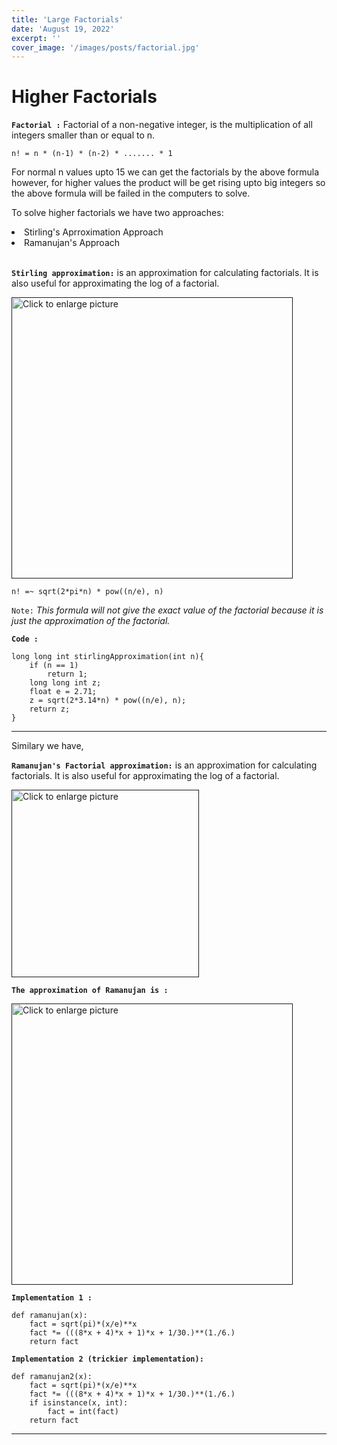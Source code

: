 ```yaml
---
title: 'Large Factorials'
date: 'August 19, 2022'
excerpt: ''
cover_image: '/images/posts/factorial.jpg'
---
```

# <b>Higher Factorials</b>

<b>```Factorial :```</b> Factorial of a non-negative integer, is the multiplication of all integers smaller than or equal to n. <br>

```
n! = n * (n-1) * (n-2) * ....... * 1
```

For normal n values upto 15 we can get the factorials by the above formula however, for higher values the product will be get rising upto big integers so the above formula will be failed in the computers to solve. <br>

To solve higher factorials we have two approaches: 
<li> Stirling's Aprroximation Approach</li>
<li> Ramanujan's Approach</li>

<br>

<b>```Stirling approximation:```</b> is an approximation for calculating factorials. It is also useful for approximating the log of a factorial. <br>

<a href=""><img src="https://drive.google.com/uc?export=view&id=1rLtV-ofEm1kwNJYL8YH1OiG4bL0dV7pr" 
style="width: 450px; max-width: 100%; height: auto" title="Click to enlarge picture"></a>

```
n! =~ sqrt(2*pi*n) * pow((n/e), n) 
```

</b>```Note:```</b> <i>This formula will not give the exact value of the factorial because it is just the approximation of the factorial.</i>

<b>```Code :```</b>

```
long long int stirlingApproximation(int n){
    if (n == 1)
        return 1;
    long long int z;
    float e = 2.71;
    z = sqrt(2*3.14*n) * pow((n/e), n);
    return z;
}
```

<hr>

Similary we have, <br>

<b>```Ramanujan's Factorial approximation:```</b> is an approximation for calculating factorials. It is also useful for approximating the log of a factorial. <br>

<a href=""><img src="https://drive.google.com/uc?export=view&id=18PkPY3WnndbR3x4fUJbBTi0XF25QlEBp" 
style="width: 300px; max-width: 100%; height: auto" title="Click to enlarge picture"></a>

<b>```The approximation of Ramanujan is :```</b>

<a href=""><img src="https://drive.google.com/uc?export=view&id=1VIUA3AwT0TcJ2rOULcz4EQ2QmCK6sL2y" 
style="width: 450px; max-width: 100%; height: auto" title="Click to enlarge picture"></a>


<b>```Implementation 1 :```</b>

```
def ramanujan(x):
    fact = sqrt(pi)*(x/e)**x
    fact *= (((8*x + 4)*x + 1)*x + 1/30.)**(1./6.)
    return fact
```

<b>```Implementation 2 (trickier implementation):```</b>

```
def ramanujan2(x):
    fact = sqrt(pi)*(x/e)**x
    fact *= (((8*x + 4)*x + 1)*x + 1/30.)**(1./6.)
    if isinstance(x, int):
        fact = int(fact)
    return fact
```

<hr>